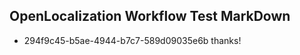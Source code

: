 ## OpenLocalization Workflow Test MarkDown
* 294f9c45-b5ae-4944-b7c7-589d09035e6b thanks!

<!--HONumber=Aug16_HO3-->


